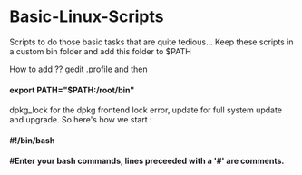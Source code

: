 # Basic-Linux-Scripts
Scripts to do those basic tasks that are quite tedious...
Keep these scripts in a custom bin folder and add this folder to $PATH

How to add ?? gedit .profile and then 
#### export PATH="$PATH:/root/bin"
dpkg_lock for the dpkg frontend lock error, update for full system update and upgrade. 
So here's how we start :

#### #!/bin/bash

#### #Enter your bash commands, lines preceeded with a '#' are comments.
